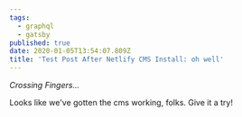 ```yaml
---
tags:
  - graphql
  - gatsby
published: true
date: 2020-01-05T13:54:07.809Z
title: 'Test Post After Netlify CMS Install: oh well'
---
```

*Crossing Fingers...*

Looks like we've gotten the cms working, folks. Give it a try!

